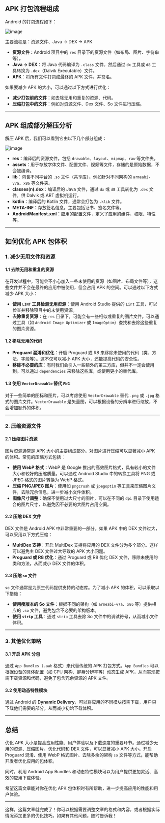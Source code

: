 ## APK 打包流程组成

Android 的打包流程如下：

![image](https://upload-images.jianshu.io/upload_images/22650779-b26f20f7247895f5.png?imageMogr2/auto-orient/strip%7CimageView2/2/w/1240)

主要流程是：资源文件、Java -> DEX -> APK

*   **资源文件**：Android 项目中的 `res` 目录下的资源文件（如布局、图片、字符串等）。
*   **Java -> DEX**：将 Java 代码编译为 `.class` 文件，然后通过 `dx` 工具或 `d8` 工具转换为 `.dex`（Dalvik Executable）文件。
*   **APK**：将所有文件打包成最终的 APK 文件，并签名。

如果要减少 APK 的大小，可以通过以下方式进行优化：

*   **减少打包前的文件**：如去除无用和重复的资源、代码。
*   **压缩打包中的文件**：例如对资源文件、Dex 文件、So 文件进行压缩。

* * *

## APK 组成部分解压分析

解压 APK 后，我们可以看到它由以下几个部分组成：

![image](https://upload-images.jianshu.io/upload_images/22650779-d3b6471cce16f581.png?imageMogr2/auto-orient/strip%7CimageView2/2/w/1240)

*   **res**：编译后的资源文件，包括 `drawable`、`layout`、`mipmap`、`raw` 等文件夹。
*   **assets**：用于存放字体文件、配置文件、视频等文件，存储的是原始数据，不会被编译。
*   **lib**：包含不同平台的 `.so` 文件（共享库），例如针对不同架构的 `armeabi-v7a`、`x86` 等文件夹。
*   **classes(n).dex**：编译后的 Java 文件，通过 `dx` 或 `d8` 工具转化为 `.dex` 文件，供 Dalvik 或 ART 虚拟机运行。
*   **kotlin**：编译后的 Kotlin 文件，通常会打包为 `.klib` 文件。
*   **META-INF**：存放签名信息，主要包括证书、签名文件等。
*   **AndroidManifest.xml**：应用的配置文件，定义了应用的组件、权限、特性等。

* * *

## 如何优化 APK 包体积

### 1\. 减少无用文件和资源

#### 1.1 去除无用和重复的资源

在开发过程中，可能会不小心加入一些未使用的资源（如图片、布局文件等），这些文件并不会在最终的应用中被使用，但会占用 APK 的空间。可以通过以下方式减少 APK 大小：

*   **使用 `LINT` 工具检测无用资源**：使用 Android Studio 提供的 `Lint` 工具，可以检查并移除项目中的未使用资源。
*   **去除重复资源**：在 `res` 目录下，可能会有一些相似或重复的图片文件，可以通过工具（如 `Android Image Optimizer` 或 `ImageOptim`）查找和去除这些重复的图片资源。

#### 1.2 移除无用的代码

*   **Proguard 混淆和优化**：开启 Proguard 或 R8 来移除未使用的代码（类、方法、字段等）。这不仅可以减小 APK 大小，还能提高代码的安全性。
*   **移除不必要的库**：有时我们会引入一些额外的第三方库，但并不一定会使用到。可以通过 `dependencies` 来移除这些库，或使用更小的替代库。

#### 1.3 使用 `VectorDrawable` 替代 `PNG`

对于一些简单的图标和图片，可以考虑使用 `VectorDrawable` 替代 `.png` 或 `.jpg` 格式的图片文件。`VectorDrawable` 是矢量图，可以根据设备的分辨率进行缩放，不会增加额外的体积。

* * *

### 2\. 压缩资源文件

#### 2.1 压缩图片资源

图片资源通常是 APK 大小的主要组成部分。对图片进行压缩可以显著减小 APK 的体积。常见的压缩方式包括：

*   **使用 WebP 格式**：WebP 是 Google 推出的高效图片格式，具有较小的文件大小和较好的压缩质量。可以通过 Android Studio 中的转换工具将 PNG 或 JPEG 格式的图片转换为 WebP 格式。
*   **压缩 PNG/JPEG 图片**：使用如 `pngcrush` 或 `jpegoptim` 等工具来压缩图片文件，去除冗余信息，进一步减小文件体积。
*   **图像尺寸调整**：确保不使用过大尺寸的图片，可以在不同的 `dpi` 目录下使用适合的图片尺寸，以避免因不必要的大图片占用空间。

#### 2.2 压缩 DEX 文件

DEX 文件是 Android APK 中非常重要的一部分。如果 APK 中的 DEX 文件过大，可以采用以下方式压缩：

*   **MultiDex 支持**：开启 MultiDex 支持将应用的 DEX 文件分为多个部分。这样可以避免主 DEX 文件过大导致的 APK 大小问题。
*   **Proguard 或 R8 优化**：通过 Proguard 或 R8 优化 DEX 文件，移除未使用的类和方法，从而减小 DEX 文件的体积。

#### 2.3 压缩 `so` 文件

`so` 文件通常是为原生代码提供支持的动态库。为了减小 APK 的体积，可以采取以下措施：

*   **使用瘦版本的 So 文件**：根据不同的架构（如 `armeabi-v7a`、`x86` 等）提供相应的 `.so` 文件，避免包含不必要的架构版本。
*   **使用 `strip` 工具**：通过 `strip` 工具去除 So 文件中的调试符号，从而减小文件体积。

* * *

### 3\. 其他优化策略

#### 3.1 开启 APK 分包

通过 `App Bundles`（`.aab` 格式）来代替传统的 APK 打包方式。`App Bundles` 可以根据设备的具体配置（如 CPU 架构、屏幕分辨率等）动态生成 APK，从而实现按需下载资源和代码，避免了包含冗余资源的 APK 文件。

#### 3.2 使用动态特性模块

通过 Android 的 **Dynamic Delivery**，可以将应用的不同模块按需下载，用户只下载他们需要的部分，从而减小初始下载体积。

* * *

## 总结

优化 APK 大小是提高应用性能、用户体验以及下载速度的重要环节。通过减少无用的资源、压缩图片、优化代码和 DEX 文件，可以显著减小 APK 大小。开启 Proguard 混淆、使用 WebP 格式图片、去除多余的架构 `so` 文件等方式，能帮助开发者优化应用的包体积。

同时，利用 Android App Bundles 和动态特性模块可以为用户提供更加灵活、高效的应用下载体验。

希望这篇文章能对你在优化 APK 包体积时有所帮助，进一步提高应用的性能和用户体验。

* * *

这样，这篇文章就完成了！你可以根据需要调整文章的格式和内容，或者根据实际情况添加更多的优化技巧。如果有其他问题，随时告诉我！

